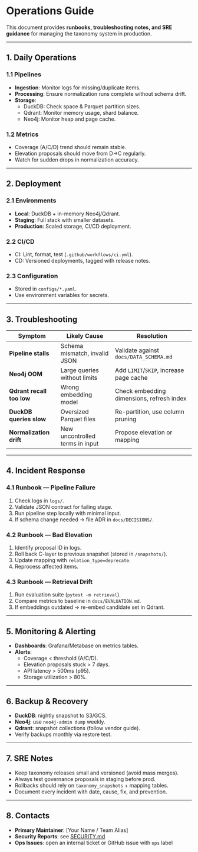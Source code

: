 # Operations Guide

This document provides **runbooks, troubleshooting notes, and SRE guidance** for managing the taxonomy system in production.

---

## 1. Daily Operations

### 1.1 Pipelines
- **Ingestion**: Monitor logs for missing/duplicate items.
- **Processing**: Ensure normalization runs complete without schema drift.
- **Storage**:
  - DuckDB: Check space & Parquet partition sizes.
  - Qdrant: Monitor memory usage, shard balance.
  - Neo4j: Monitor heap and page cache.

### 1.2 Metrics
- Coverage (A/C/D) trend should remain stable.
- Elevation proposals should move from D→C regularly.
- Watch for sudden drops in normalization accuracy.

---

## 2. Deployment

### 2.1 Environments
- **Local**: DuckDB + in-memory Neo4j/Qdrant.
- **Staging**: Full stack with smaller datasets.
- **Production**: Scaled storage, CI/CD deployment.

### 2.2 CI/CD
- CI: Lint, format, test (`.github/workflows/ci.yml`).
- CD: Versioned deployments, tagged with release notes.

### 2.3 Configuration
- Stored in `configs/*.yaml`.
- Use environment variables for secrets.

---

## 3. Troubleshooting

| Symptom | Likely Cause | Resolution |
|---------|--------------|------------|
| **Pipeline stalls** | Schema mismatch, invalid JSON | Validate against `docs/DATA_SCHEMA.md` |
| **Neo4j OOM** | Large queries without limits | Add `LIMIT`/`SKIP`, increase page cache |
| **Qdrant recall too low** | Wrong embedding model | Check embedding dimensions, refresh index |
| **DuckDB queries slow** | Oversized Parquet files | Re-partition, use column pruning |
| **Normalization drift** | New uncontrolled terms in input | Propose elevation or mapping |

---

## 4. Incident Response

### 4.1 Runbook — Pipeline Failure
1. Check logs in `logs/`.
2. Validate JSON contract for failing stage.
3. Run pipeline step locally with minimal input.
4. If schema change needed → file ADR in `docs/DECISIONS/`.

### 4.2 Runbook — Bad Elevation
1. Identify proposal ID in logs.
2. Roll back C-layer to previous snapshot (stored in `/snapshots/`).
3. Update mapping with `relation_type=deprecate`.
4. Reprocess affected items.

### 4.3 Runbook — Retrieval Drift
1. Run evaluation suite (`pytest -m retrieval`).
2. Compare metrics to baseline in `docs/EVALUATION.md`.
3. If embeddings outdated → re-embed candidate set in Qdrant.

---

## 5. Monitoring & Alerting

- **Dashboards**: Grafana/Metabase on metrics tables.
- **Alerts**:
  - Coverage < threshold (A/C/D).
  - Elevation proposals stuck > 7 days.
  - API latency > 500ms (p95).
  - Storage utilization > 80%.

---

## 6. Backup & Recovery

- **DuckDB**: nightly snapshot to S3/GCS.
- **Neo4j**: use `neo4j-admin dump` weekly.
- **Qdrant**: snapshot collections (follow vendor guide).
- Verify backups monthly via restore test.

---

## 7. SRE Notes

- Keep taxonomy releases small and versioned (avoid mass merges).
- Always test governance proposals in staging before prod.
- Rollbacks should rely on `taxonomy_snapshots` + mapping tables.
- Document every incident with date, cause, fix, and prevention.

---

## 8. Contacts

- **Primary Maintainer**: [Your Name / Team Alias]
- **Security Reports**: see [SECURITY.md](../SECURITY.md)
- **Ops Issues**: open an internal ticket or GitHub issue with `ops` label

